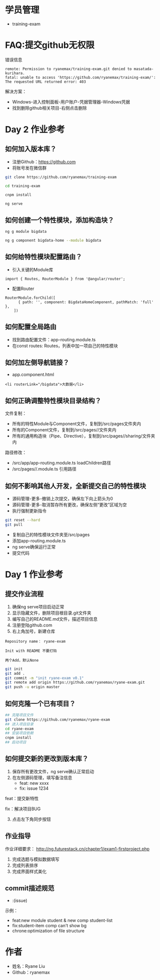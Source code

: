 # 学员管理
- training-exam

# FAQ:提交github无权限
错误信息
```
remote: Permission to ryanemax/training-exam.git denied to masatada-kurihara.
fatal: unable to access 'https://github.com/ryanemax/training-exam/': The requested URL returned error: 403
```

解决方案：
- Windows-进入控制面板-用户账户-凭据管理器-Windows凭据
- 找到删除github相关项目-右侧点击删除

# Day 2 作业参考
## 如何加入版本库？
- 注册Github：https://github.com
- 将账号发在微信群

``` sh
git clone https://github.com/ryanemax/training-exam

cd training-exam

cnpm install

ng serve
```

## 如何创建一个特性模块，添加构造块？

``` sh
ng g module bigdata

ng g component bigdata-home --module bigdata
```

## 如何给特性模块配置路由？
- 引入关键的Module库
```
import { Routes, RouterModule } from '@angular/router';
```
- 配置Router
```
RouterModule.forChild([
      { path: '', component: BigdataHomeComponent, pathMatch: 'full' },
    ])
```

## 如何配置全局路由
- 找到路由配置文件：app-routing.module.ts
- 在const routes: Routes，列表中加一项自己的特性模块

## 如何加左侧导航链接？
- app.component.html
```
<li routerLink="/bigdata">大数据</li>
```

## 如何正确调整特性模块目录结构？
文件复制：
- 所有的特性Module与Component文件，复制到/src/pages文件夹内
- 所有的Component文件，复制到/src/pages/<module>/文件夹内
- 所有的通用构造块（Pipe、Directive），复制到/src/pages/<module>/sharing/文件夹内

路径修改：
- /src/app/app-routing.module.ts loadChildren路径
- /src/pages/<module>/<module>.module.ts 引用路径

## 如何不影响其他人开发，全新提交自己的特性模块
- 源码管理-更多-撤销上次提交，确保左下向上箭头为0
- 源码管理-更多-取消暂存所有更改，确保左侧“更改”区域为空
- 执行强制更新指令

``` sh
git reset --hard
git pull
```

- 复制自己的特性模块文件夹至/src/pages
- 添加app-routing.module.ts
- ng serve确保运行正常
- 提交代码

# Day 1 作业参考
## 提交作业流程
1. 确保ng serve项目启动正常
2. 显示隐藏文件，删除项目根目录.git文件夹
3. 编写自己的README.md文件，描述项目信息
4. 注册登陆github.com
5. 右上角加号，新建仓库

```
Repository name： ryane-exam

Init with README 不要打钩

两个Add，默认None
```

``` sh
git init
git add .
git commit -m "init ryane-exam v0.1"
git remote add origin https://github.com/ryanemax/ryane-exam.git
git push -u origin master
```

## 如何克隆一个已有项目？
``` sh
## 克隆项目文件
git clone https://github.com/ryanemax/ryane-exam
## 进入项目目录
cd ryane-exam
## 安装项目依赖
cnpm install
## 启动项目
```

## 如何提交新的更改到版本库？
1. 保存所有更改文件，ng serve确认正常启动
2. 在左侧源码管理，填写备注信息
    - feat: new xxxx
    - fix: issue 1234

feat：提交新特性

fix：解决项目BUG

3. 点击左下角同步按钮

## 作业指导
作业详细要求：
http://ng.futurestack.cn/chapter1/exam1-firstproject.php

1. 完成选题与模拟数据填写
2. 完成列表排序
3. 完成界面样式美化

## commit描述规范
- <type>:<decs>(issue)

示例：
- feat:new module student & new comp student-list
- fix:student-item comp can't show bg
- chrone:optimization of file structure

# 作者
- 姓名：Ryane Liu
- Github：ryanemax
